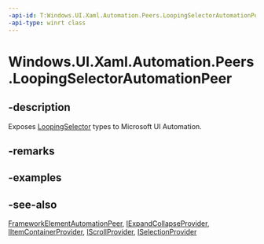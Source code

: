 ```yaml
---
-api-id: T:Windows.UI.Xaml.Automation.Peers.LoopingSelectorAutomationPeer
-api-type: winrt class
---
```


<!-- Class syntax.
public class LoopingSelectorAutomationPeer : Windows.UI.Xaml.Automation.Peers.FrameworkElementAutomationPeer, Windows.UI.Xaml.Automation.Peers.ILoopingSelectorAutomationPeer, Windows.UI.Xaml.Automation.Provider.IExpandCollapseProvider, Windows.UI.Xaml.Automation.Provider.IItemContainerProvider, Windows.UI.Xaml.Automation.Provider.IScrollProvider, Windows.UI.Xaml.Automation.Provider.ISelectionProvider
-->

# Windows.UI.Xaml.Automation.Peers.LoopingSelectorAutomationPeer

## -description
Exposes [LoopingSelector](../windows.ui.xaml.controls.primitives/loopingselector.md) types to Microsoft UI Automation.



## -remarks


## -examples

## -see-also
[FrameworkElementAutomationPeer](frameworkelementautomationpeer.md), [IExpandCollapseProvider](../windows.ui.xaml.automation.provider/iexpandcollapseprovider.md), [IItemContainerProvider](../windows.ui.xaml.automation.provider/iitemcontainerprovider.md), [IScrollProvider](../windows.ui.xaml.automation.provider/iscrollprovider.md), [ISelectionProvider](../windows.ui.xaml.automation.provider/iselectionprovider.md)
